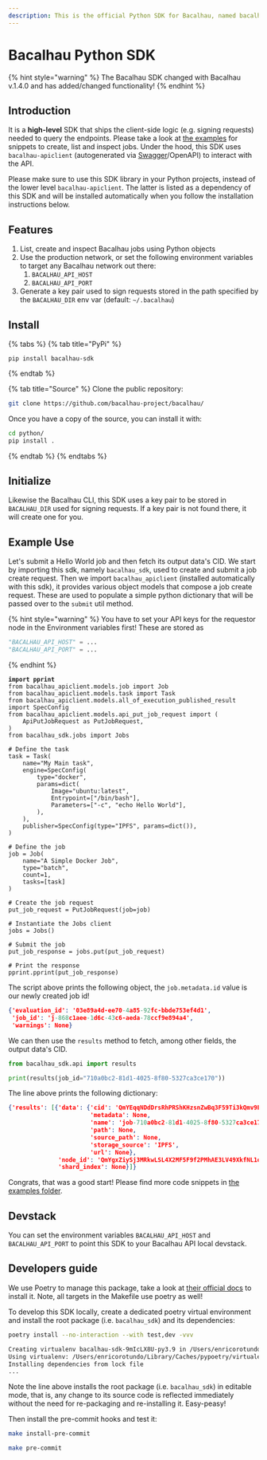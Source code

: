 ```yaml
---
description: This is the official Python SDK for Bacalhau, named bacalhau-sdk.
---
```


# Bacalhau Python SDK

{% hint style="warning" %}
The Bacalhau SDK changed with Bacalhau v.1.4.0 and has added/changed functionality!
{% endhint %}

## Introduction

It is a **high-level** SDK that ships the client-side logic (e.g. signing requests) needed to query the endpoints. Please take a look at [the examples](broken-reference) for snippets to create, list and inspect jobs. Under the hood, this SDK uses `bacalhau-apiclient` (autogenerated via [Swagger](https://swagger.io/tools/swagger-codegen/)/OpenAPI) to interact with the API.

Please make sure to use this SDK library in your Python projects, instead of the lower level `bacalhau-apiclient`. The latter is listed as a dependency of this SDK and will be installed automatically when you follow the installation instructions below.

## Features[​](http://localhost:3000/integration/python-sdk#features) <a href="#features" id="features"></a>

1. List, create and inspect Bacalhau jobs using Python objects
2. Use the production network, or set the following environment variables to target any Bacalhau network out there:
   1. `BACALHAU_API_HOST`
   2. `BACALHAU_API_PORT`
3. Generate a key pair used to sign requests stored in the path specified by the `BACALHAU_DIR` env var (default: `~/.bacalhau`)

## Install[​](http://localhost:3000/integration/python-sdk#install) <a href="#install" id="install"></a>

{% tabs %}
{% tab title="PyPi" %}
```
pip install bacalhau-sdk
```
{% endtab %}

{% tab title="Source" %}
Clone the public repository:

```bash
git clone https://github.com/bacalhau-project/bacalhau/
```

Once you have a copy of the source, you can install it with:

```bash
cd python/
pip install .
```
{% endtab %}
{% endtabs %}

## Initialize[​](http://localhost:3000/integration/python-sdk#initialize) <a href="#initialize" id="initialize"></a>

Likewise the Bacalhau CLI, this SDK uses a key pair to be stored in `BACALHAU_DIR` used for signing requests. If a key pair is not found there, it will create one for you.

## Example Use[​](http://localhost:3000/integration/python-sdk#example-use) <a href="#example-use" id="example-use"></a>

Let's submit a Hello World job and then fetch its output data's CID. We start by importing this sdk, namely `bacalhau_sdk`, used to create and submit a job create request. Then we import `bacalhau_apiclient` (installed automatically with this sdk), it provides various object models that compose a job create request. These are used to populate a simple python dictionary that will be passed over to the `submit` util method.

{% hint style="warning" %}
You have to set your API keys for the requestor node in the Environment variables first! These are stored as&#x20;

```python
"BACALHAU_API_HOST" = ...
"BACALHAU_API_PORT" = ...
```
{% endhint %}

<pre class="language-python"><code class="lang-python"><strong>import pprint
</strong>from bacalhau_apiclient.models.job import Job
from bacalhau_apiclient.models.task import Task
from bacalhau_apiclient.models.all_of_execution_published_result import SpecConfig
from bacalhau_apiclient.models.api_put_job_request import (
    ApiPutJobRequest as PutJobRequest,
)
from bacalhau_sdk.jobs import Jobs

# Define the task
task = Task(
    name="My Main task",
    engine=SpecConfig(
        type="docker",
        params=dict(
            Image="ubuntu:latest",
            Entrypoint=["/bin/bash"],
            Parameters=["-c", "echo Hello World"],
        ),
    ),
    publisher=SpecConfig(type="IPFS", params=dict()),
)

# Define the job
job = Job(
    name="A Simple Docker Job",
    type="batch",
    count=1,
    tasks=[task]
)

# Create the job request
put_job_request = PutJobRequest(job=job)

# Instantiate the Jobs client
jobs = Jobs()

# Submit the job
put_job_response = jobs.put(put_job_request)

# Print the response
pprint.pprint(put_job_response)
</code></pre>

The script above prints the following object, the `job.metadata.id` value is our newly created job id!

```json
{'evaluation_id': '03e89a4d-ee70-4a85-92fc-bbde753ef4d1',
 'job_id': 'j-868c1aee-1d6c-43c6-aeda-78ccf9e894a4',
 'warnings': None}
```

We can then use the `results` method to fetch, among other fields, the output data's CID.

```python
from bacalhau_sdk.api import results

print(results(job_id="710a0bc2-81d1-4025-8f80-5327ca3ce170"))
```

The line above prints the following dictionary:

```json
{'results': [{'data': {'cid': 'QmYEqqNDdDrsRhPRShKHzsnZwBq3F59Ti3kQmv9En4i5Sw',
                       'metadata': None,
                       'name': 'job-710a0bc2-81d1-4025-8f80-5327ca3ce170-shard-0-host-QmYgxZiySj3MRkwLSL4X2MF5F9f2PMhAE3LV49XkfNL1o3',
                       'path': None,
                       'source_path': None,
                       'storage_source': 'IPFS',
                       'url': None},
              'node_id': 'QmYgxZiySj3MRkwLSL4X2MF5F9f2PMhAE3LV49XkfNL1o3',
              'shard_index': None}]}
```

Congrats, that was a good start! Please find more code snippets in [the examples folder](broken-reference).

## Devstack[​](http://localhost:3000/integration/python-sdk#devstack) <a href="#devstack" id="devstack"></a>

You can set the environment variables `BACALHAU_API_HOST` and `BACALHAU_API_PORT` to point this SDK to your Bacalhau API local devstack.

## Developers guide[​](http://localhost:3000/integration/python-sdk#developers-guide) <a href="#developers-guide" id="developers-guide"></a>

We use Poetry to manage this package, take a look at [their official docs](https://python-poetry.org/docs/) to install it. Note, all targets in the Makefile use poetry as well!

To develop this SDK locally, create a dedicated poetry virtual environment and install the root package (i.e. `bacalhau_sdk`) and its dependencies:

```bash
poetry install --no-interaction --with test,dev -vvv

Creating virtualenv bacalhau-sdk-9mIcLX8U-py3.9 in /Users/enricorotundo/Library/Caches/pypoetry/virtualenvs
Using virtualenv: /Users/enricorotundo/Library/Caches/pypoetry/virtualenvs/bacalhau-sdk-9mIcLX8U-py3.9
Installing dependencies from lock file
...
```

Note the line above installs the root package (i.e. `bacalhau_sdk`) in editable mode, that is, any change to its source code is reflected immediately without the need for re-packaging and re-installing it. Easy-peasy!

Then install the pre-commit hooks and test it:

```bash
make install-pre-commit
```

```bash
make pre-commit
```
